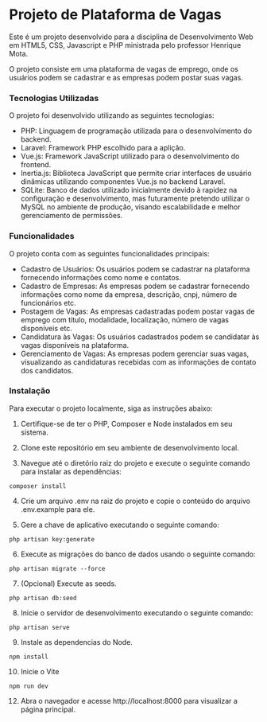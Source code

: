 # Projeto de Plataforma de Vagas
Este é um projeto desenvolvido para a disciplina de Desenvolvimento Web em HTML5, CSS, Javascript e PHP ministrada pelo professor Henrique Mota.

O projeto consiste em uma plataforma de vagas de emprego, onde os usuários podem se cadastrar e as empresas podem postar suas vagas.

### Tecnologias Utilizadas
O projeto foi desenvolvido utilizando as seguintes tecnologias:

- PHP: Linguagem de programação utilizada para o desenvolvimento do backend.
- Laravel: Framework PHP escolhido para a aplição.
- Vue.js: Framework JavaScript utilizado para o desenvolvimento do frontend.
- Inertia.js: Biblioteca JavaScript que permite criar interfaces de usuário dinâmicas utilizando componentes Vue.js no backend Laravel.
- SQLite: Banco de dados utilizado inicialmente devido à rapidez na configuração e desenvolvimento, mas futuramente pretendo utilizar o MySQL no ambiente de produção, visando escalabilidade e melhor gerenciamento de permissões.

### Funcionalidades
O projeto conta com as seguintes funcionalidades principais:

- Cadastro de Usuários: Os usuários podem se cadastrar na plataforma fornecendo informações como nome e contatos.
- Cadastro de Empresas: As empresas podem se cadastrar fornecendo informações como nome da empresa, descrição, cnpj, número de funcionários etc.
- Postagem de Vagas: As empresas cadastradas podem postar vagas de emprego com titulo, modalidade, localização, número de vagas disponíveis etc.
- Candidatura às Vagas: Os usuários cadastrados podem se candidatar às vagas disponíveis na plataforma.
- Gerenciamento de Vagas: As empresas podem gerenciar suas vagas, visualizando as candidaturas recebidas com as informações de contato dos candidatos.

### Instalação
Para executar o projeto localmente, siga as instruções abaixo:

1. Certifique-se de ter o PHP, Composer e Node instalados em seu sistema.

2. Clone este repositório em seu ambiente de desenvolvimento local.

3. Navegue até o diretório raiz do projeto e execute o seguinte comando para instalar as dependências:
```
composer install
```
4. Crie um arquivo .env na raiz do projeto e copie o conteúdo do arquivo .env.example para ele.

5. Gere a chave de aplicativo executando o seguinte comando:
```
php artisan key:generate
```
6. Execute as migrações do banco de dados usando o seguinte comando:
```
php artisan migrate --force
```
7. (Opcional) Execute as seeds.
```
php artisan db:seed
```
8. Inicie o servidor de desenvolvimento executando o seguinte comando:
```
php artisan serve
```
9. Instale as dependencias do Node.
```
npm install
```
10. Inicie o Vite
```
npm run dev
```
12. Abra o navegador e acesse http://localhost:8000 para visualizar a página principal.
